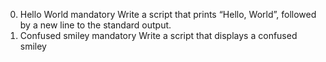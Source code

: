 0. Hello World
mandatory
Write a script that prints “Hello, World”, followed by a new line to the standard output.
1. Confused smiley
mandatory
Write a script that displays a confused smiley 
